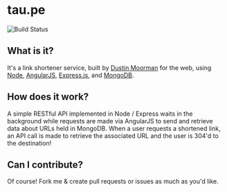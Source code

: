 tau.pe
======
![Build Status](https://api.travis-ci.org/dustinmoorman/tau.pe.png)
## What is it?

It's a link shortener service, built by [Dustin Moorman](https://github.com/dustinmoorman) for the web, using [Node](https://github.com/joyent/node), [AngularJS](https://angularjs.org/), [Express.js](http://expressjs.com/), and [MongoDB](http://www.mongodb.org/).

## How does it work?

A simple RESTful API implemented in Node / Express waits in the background while requests are made via AngularJS to send and retrieve data about URLs held in MongoDB. When a user requests a shortened link, an API call is made to retrieve the associated URL and the user is 304'd to the destination!

## Can I contribute?

Of course! Fork me & create pull requests or issues as much as you'd like. 
